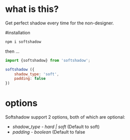 # what is this?

Get perfect shadow every time for the non-designer.

#installation

```javascript
npm i softshadow

```

then ...
 
 ``` javascript
 import {softshadow} from 'softshadow';

 softshadow ({
     shadow_type: 'soft',
     padding: false
 })

 ```

 # options
Softshadow support 2 options, both of which are optional:
* *shadow_type* - _hard | soft_ (Default to soft)
* *padding* - _boolean_ (Default to false